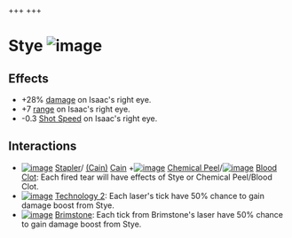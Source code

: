 +++
+++

 # Stye ![image](/image/Stye.png) 


Effects
---------


* +28% [damage](/wiki/Damage "Damage") on Isaac's right eye.
* +7 [range](/wiki/Range "Range") on Isaac's right eye.
* -0.3 [Shot Speed](/wiki/Shot_Speed "Shot Speed") on Isaac's right eye.


Interactions
--------------


* [![image](/image/Stapler.png)](/wiki/Stapler "Stapler") [Stapler](/wiki/Stapler "Stapler")/ [(Cain)](/wiki/Cain "Cain") [Cain](/wiki/Cain "Cain") +[![image](/image/Chemical_Peel.png)](/wiki/Chemical_Peel "Chemical Peel") [Chemical Peel](/wiki/Chemical_Peel "Chemical Peel")/[![image](/image/Blood_Clot.png)](/wiki/Blood_Clot "Blood Clot") [Blood Clot](/wiki/Blood_Clot "Blood Clot"): Each fired tear will have effects of Stye or Chemical Peel/Blood Clot.
* [![image](/image/Technology_2.png)](/wiki/Technology_2 "Technology 2") [Technology 2](/wiki/Technology_2 "Technology 2"): Each laser's tick have 50% chance to gain damage boost from Stye.
* [![image](/image/Brimstone.png)](/wiki/Brimstone "Brimstone") [Brimstone](/wiki/Brimstone "Brimstone"): Each tick from Brimstone's laser have 50% chance to gain damage boost from Stye.


